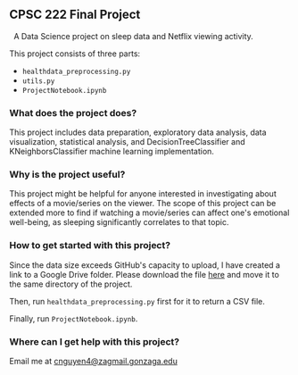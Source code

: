 ## CPSC 222 Final Project
 
A Data Science project on sleep data and Netflix viewing activity.


This project consists of three parts:
* `healthdata_preprocessing.py `
* `utils.py`
* `ProjectNotebook.ipynb`
 
### What does the project does?


This project includes data preparation, exploratory data analysis, data visualization, statistical analysis, and DecisionTreeClassifier and KNeighborsClassifier machine learning implementation.
 
### Why is the project useful?


This project might be helpful for anyone interested in investigating about effects of a movie/series on the viewer. The scope of this project can be extended more to find if watching a movie/series can affect one's emotional well-being, as sleeping significantly correlates to that topic. 
 
### How to get started with this project?


Since the data size exceeds GitHub's capacity to upload, I have created a link to a Google Drive folder. Please download the file [here](https://drive.google.com/file/d/1x4rOMd9ZnXToDBX9p2wgPjvPL3djUcyz/view?usp=sharing) and move it to the same directory of the project.


Then, run `healthdata_preprocessing.py` first for it to return a CSV file.


Finally, run `ProjectNotebook.ipynb`.


### Where can I get help with this project?


Email me at cnguyen4@zagmail.gonzaga.edu